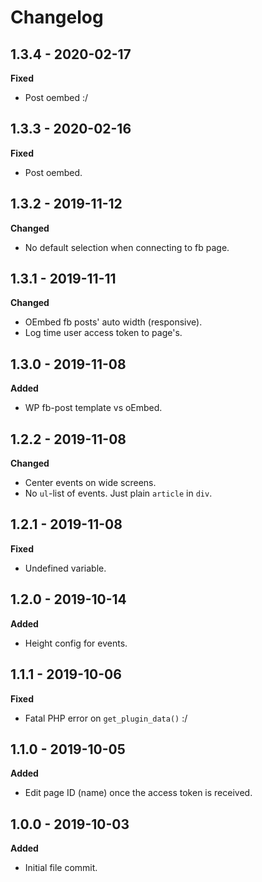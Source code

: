 # Changelog

## 1.3.4 - 2020-02-17
**Fixed**

* Post oembed :/

## 1.3.3 - 2020-02-16
**Fixed**

* Post oembed.

## 1.3.2 - 2019-11-12
**Changed**

* No default selection when connecting to fb page.

## 1.3.1 - 2019-11-11
**Changed**

* OEmbed fb posts' auto width (responsive).
* Log time user access token to page's.

## 1.3.0 - 2019-11-08
**Added**

* WP fb-post template vs oEmbed.

## 1.2.2 - 2019-11-08
**Changed**

* Center events on wide screens.
* No `ul`-list of events. Just plain `article` in `div`.

## 1.2.1 - 2019-11-08
**Fixed**

* Undefined variable.

## 1.2.0 - 2019-10-14
**Added**

* Height config for events.

## 1.1.1 - 2019-10-06
**Fixed**

* Fatal PHP error on `get_plugin_data()` :/

## 1.1.0 - 2019-10-05
**Added**

* Edit page ID (name) once the access token is received.

## 1.0.0 - 2019-10-03
**Added**

* Initial file commit.
